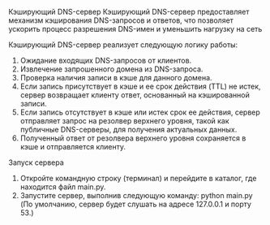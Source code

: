Кэширующий DNS-сервер
Кэширующий DNS-сервер предоставляет механизм кэширования DNS-запросов и ответов, что позволяет ускорить процесс разрешения DNS-имен и уменьшить нагрузку на сеть


Кэширующий DNS-сервер реализует следующую логику работы:

1. Ожидание входящих DNS-запросов от клиентов.
2. Извлечение запрошенного домена из DNS-запроса.
3. Проверка наличия записи в кэше для данного домена.
4. Если запись присутствует в кэше и ее срок действия (TTL) не истек, сервер возвращает клиенту ответ, основанный на кэшированной записи.
5. Если запись отсутствует в кэше или истек срок ее действия, сервер отправляет запрос на резолвер верхнего уровня, такой как публичные DNS-серверы, для получения актуальных данных.
6. Полученный ответ от резолвера верхнего уровня сохраняется в кэше и отправляется клиенту.


Запуск сервера
1. Откройте командную строку (терминал) и перейдите в каталог, где находится файл main.py.
2. Запустите сервер, выполнив следующую команду: python main.py
   (По умолчанию, сервер будет слушать на адресе 127.0.0.1 и порту 53.)


